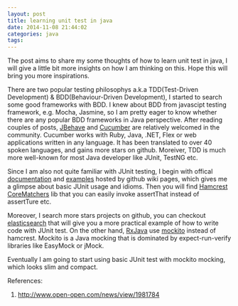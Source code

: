 ```yaml
---
layout: post
title: learning unit test in java
date: 2014-11-08 21:44:02
categories: java
tags:
---
```

The post aims to share my some thoughts of how to learn unit test in java, I will give a little bit more insights on how I am thinking on this. Hope this will bring you more inspirations.

There are two popular testing philosophys a.k.a TDD(Test-Driven Development) & BDD(Behaviour-Driven Development), I started to search some good frameworks with BDD. I knew about BDD from javascipt testing framework, e.g. Mocha, Jasmine, so I am pretty eager to know whether there are any popular BDD frameworks in Java perspective. After reading couples of posts, [JBehave](https://github.com/jbehave/jbehave-core) and [Cucumber](https://github.com/cucumber/cucumber) are relatively welcomed in the community. Cucumber works with Ruby, Java, .NET, Flex or web applications written in any language. It has been translated to over 40 spoken languages, and gains more stars on github. Moreiver, TDD is much more well-known for most Java developer like JUnit, TestNG etc.

<!--more-->

Since I am also not quite familiar with JUnit testing, I begin with offical [documentation](http://junit.org/) and [examples](https://github.com/junit-team/junit/wiki/Assertions) hosted by github wiki pages, which gives me a glimpse about basic JUnit usage and idioms. Then you will find [Hamcrest CoreMatchers](https://github.com/hamcrest/JavaHamcrest) lib that you can easily invoke assertThat instead of assertTure etc.

Moreover, I search more stars projects on github, you can checkout [elasticsearch](https://github.com/elasticsearch/elasticsearch) that will give you a more practical example of how to write code with JUnit test. On the other hand, [RxJava](https://github.com/ReactiveX/RxJava) use [mockito](https://github.com/mockito/mockito) instead of hamcrest. Mockito is a Java mocking that is dominated by expect-run-verify libraries like EasyMock or jMock.

Eventually I am going to start using basic JUnit test with mockito mocking, which looks slim and compact.


References:
1. http://www.open-open.com/news/view/1981784
